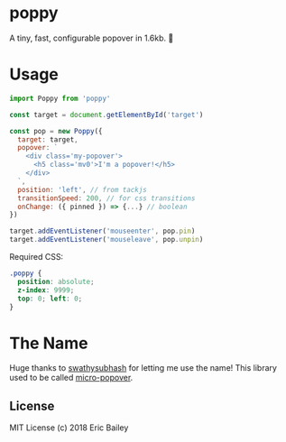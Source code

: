# poppy
A tiny, fast, configurable popover in 1.6kb. 🍻

# Usage
```javascript
import Poppy from 'poppy'

const target = document.getElementById('target')

const pop = new Poppy({
  target: target,
  popover: `
    <div class='my-popover'>
      <h5 class='mv0'>I'm a popover!</h5>
    </div>
  `,
  position: 'left', // from tackjs
  transitionSpeed: 200, // for css transitions
  onChange: ({ pinned }) => {...} // boolean
})

target.addEventListener('mouseenter', pop.pin)
target.addEventListener('mouseleave', pop.unpin)
```

Required CSS:
```css
.poppy {
  position: absolute;
  z-index: 9999;
  top: 0; left: 0;
}
```

# The Name
Huge thanks to [swathysubhash](https://github.com/swathysubhash) for letting me
use the name! This library used to be called [micro-popover](https://github.com/estrattonbailey/micro-popover).

## License
MIT License (c) 2018 Eric Bailey
